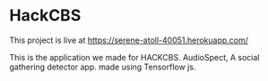 # HackCBS

This project is live at https://serene-atoll-40051.herokuapp.com/ 

This is the application we made for HACKCBS. AudioSpect, A social gathering detector app. made using Tensorflow js.
